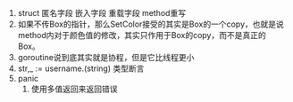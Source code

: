 1.  struct 匿名字段 嵌入字段 重载字段 method重写
2.  如果不传Box的指针，那么SetColor接受的其实是Box的一个copy，也就是说method内对于颜色值的修改，其实只作用于Box的copy，而不是真正的Box。
3.  goroutine说到底其实就是协程，但是它比线程更小
4.  str,_ := username.(string) 类型断言
5.  panic
	1.  使用多值返回来返回错误